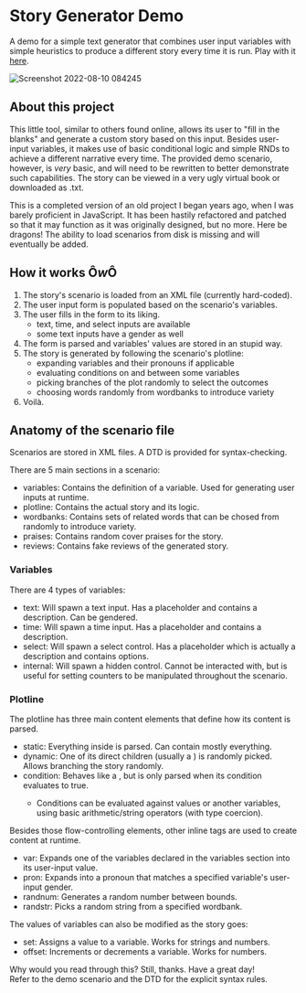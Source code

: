 # Story Generator Demo
A demo for a simple text generator that combines user input variables with simple heuristics to produce a different story every time it is run. Play with it [here](https://thurinum.github.io/story-generator).

![Screenshot 2022-08-10 084245](https://user-images.githubusercontent.com/43908636/183905120-f2c78211-a9ce-4e0c-aaae-0eb74ee59f14.jpeg)

## About this project
This little tool, similar to others found online, allows its user to "fill in the blanks" and generate a custom story based on this input.
Besides user-input variables, it makes use of basic conditional logic and simple RNDs to achieve a different narrative every time.
The provided demo scenario, however, is *very* basic, and will need to be rewritten to better demonstrate such capabilities.
The story can be viewed in a very ugly virtual book or downloaded as .txt.

This is a completed version of an old project I began years ago, when I was barely proficient in JavaScript.
It has been hastily refactored and patched so that it may function as it was originally designed, but no more. Here be dragons!
The ability to load scenarios from disk is missing and will eventually be added.

## How it works Ô*w*Ô
1. The story's scenario is loaded from an XML file (currently hard-coded).
2. The user input form is populated based on the scenario's variables.
3. The user fills in the form to its liking.
	- text, time, and select inputs are available
	- some text inputs have a gender as well
4. The form is parsed and variables' values are stored in an stupid way.
5. The story is generated by following the scenario's plotline:
	- expanding variables and their pronouns if applicable
	- evaluating conditions on and between some variables
	- picking branches of the plot randomly to select the outcomes
	- choosing words randomly from wordbanks to introduce variety
6. Voilà.

## Anatomy of the scenario file
Scenarios are stored in XML files. A DTD is provided for syntax-checking.  

There are 5 main sections in a scenario:
- variables: Contains the definition of a variable. Used for generating user inputs at runtime.
- plotline: Contains the actual story and its logic.
- wordbanks: Contains sets of related words that can be chosed from randomly to introduce variety.
- praises: Contains random cover praises for the story.
- reviews: Contains fake reviews of the generated story.

### Variables
There are 4 types of variables:
- text: Will spawn a text input. Has a placeholder and contains a description. Can be gendered.
- time: Will spawn a time input. Has a placeholder and contains a description.
- select: Will spawn a select control. Has a placeholder which is actually a description and contains options.
- internal: Will spawn a hidden control. Cannot be interacted with, but is useful for setting counters to be manipulated throughout the scenario.

### Plotline
The plotline has three main content elements that define how its content is parsed.
- static: Everything inside is parsed. Can contain mostly everything.
- dynamic: One of its direct children (usually a <static>) is randomly picked. Allows branching the story randomly.
- condition: Behaves like a <dynamic>, but is only parsed when its condition evaluates to true.
	- Conditions can be evaluated against values or another variables, using basic arithmetic/string operators (with type coercion).

Besides those flow-controlling elements, other inline tags are used to create content at runtime.
- var: Expands one of the variables declared in the variables section into its user-input value.
- pron: Expands into a pronoun that matches a specified variable's user-input gender.
- randnum: Generates a random number between bounds.
- randstr: Picks a random string from a specified wordbank.

The values of variables can also be modified as the story goes:
- set: Assigns a value to a variable. Works for strings and numbers.
- offset: Increments or decrements a variable. Works for numbers.

Why would you read through this? Still, thanks. Have a great day!  
Refer to the demo scenario and the DTD for the explicit syntax rules.

